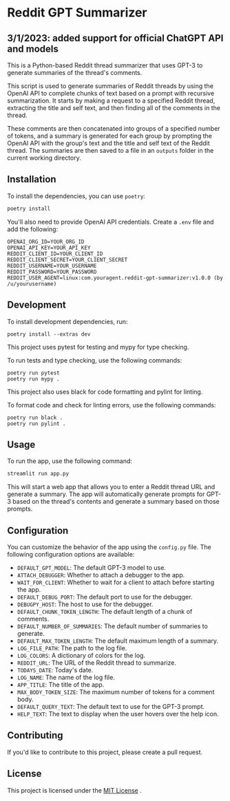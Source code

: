 # Reddit GPT Summarizer

## 3/1/2023: added support for official ChatGPT API and models


This is a Python-based Reddit thread summarizer that uses GPT-3 to generate summaries of the thread's comments.

This script is used to generate summaries of Reddit threads by using the OpenAI API to complete chunks of text based on a prompt with recursive summarization. It starts by making a request to a specified Reddit thread, extracting the title and self text, and then finding all of the comments in the thread. 

These comments are then concatenated into groups of a specified number of tokens, and a summary is generated for each group by prompting the OpenAI API with the group's text and the title and self text of the Reddit thread. The summaries are then saved to a file in an `outputs` folder in the current working directory.


## Installation

To install the dependencies, you can use `poetry`:

```sh
poetry install
```

You'll also need to provide OpenAI API credentials. Create a `.env` file and add the following:

```env
OPENAI_ORG_ID=YOUR_ORG_ID
OPENAI_API_KEY=YOUR_API_KEY
REDDIT_CLIENT_ID=YOUR_CLIENT_ID
REDDIT_CLIENT_SECRET=YOUR_CLIENT_SECRET
REDDIT_USERNAME=YOUR_USERNAME
REDDIT_PASSWORD=YOUR_PASSWORD
REDDIT_USER_AGENT=linux:com.youragent.reddit-gpt-summarizer:v1.0.0 (by /u/yourusername)
```

## Development
To install development dependencies, run:

```
poetry install --extras dev
```

This project uses pytest for testing and mypy for type checking.

To run tests and type checking, use the following commands:

```
poetry run pytest
poetry run mypy .
```

This project also uses black for code formatting and pylint for linting.

To format code and check for linting errors, use the following commands:

```
poetry run black .
poetry run pylint .
```

## Usage

To run the app, use the following command:

```sh
streamlit run app.py
```

This will start a web app that allows you to enter a Reddit thread URL and generate a summary. The app will automatically generate prompts for GPT-3 based on the thread's contents and generate a summary based on those prompts.

## Configuration

You can customize the behavior of the app using the `config.py` file. The following configuration options are available: 
- `DEFAULT_GPT_MODEL`: The default GPT-3 model to use. 
- `ATTACH_DEBUGGER`: Whether to attach a debugger to the app. 
- `WAIT_FOR_CLIENT`: Whether to wait for a client to attach before starting the app. 
- `DEFAULT_DEBUG_PORT`: The default port to use for the debugger. 
- `DEBUGPY_HOST`: The host to use for the debugger. 
- `DEFAULT_CHUNK_TOKEN_LENGTH`: The default length of a chunk of comments. 
- `DEFAULT_NUMBER_OF_SUMMARIES`: The default number of summaries to generate. 
- `DEFAULT_MAX_TOKEN_LENGTH`: The default maximum length of a summary. 
- `LOG_FILE_PATH`: The path to the log file. 
- `LOG_COLORS`: A dictionary of colors for the log.
- `REDDIT_URL`: The URL of the Reddit thread to summarize. 
- `TODAYS_DATE`: Today's date. 
- `LOG_NAME`: The name of the log file. 
- `APP_TITLE`: The title of the app. 
- `MAX_BODY_TOKEN_SIZE`: The maximum number of tokens for a comment body. 
- `DEFAULT_QUERY_TEXT`: The default text to use for the GPT-3 prompt. 
- `HELP_TEXT`: The text to display when the user hovers over the help icon.

## Contributing

If you'd like to contribute to this project, please create a pull request.

## License

This project is licensed under the [MIT License](https://opensource.org/licenses/MIT) .